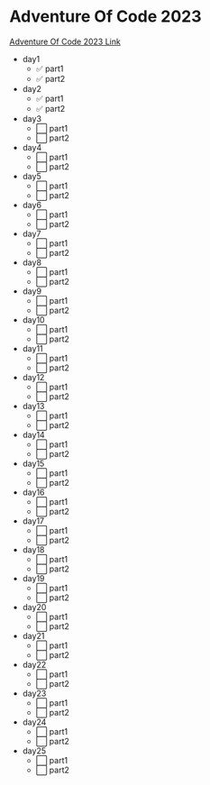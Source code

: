 # Adventure Of Code 2023

[Adventure Of Code 2023 Link](https://adventofcode.com/2023)

- day1
  - ✅ part1
  - ✅ part2
- day2
  - ✅ part1
  - ✅ part2
- day3
  - ⬜️ part1
  - ⬜️ part2
- day4
  - ⬜️ part1
  - ⬜️ part2
- day5
  - ⬜️ part1
  - ⬜️ part2
- day6
  - ⬜️ part1
  - ⬜️ part2
- day7
  - ⬜️ part1
  - ⬜️ part2
- day8
  - ⬜️ part1
  - ⬜️ part2
- day9
  - ⬜️ part1
  - ⬜️ part2
- day10
  - ⬜️ part1
  - ⬜️ part2
- day11
  - ⬜️ part1
  - ⬜️ part2
- day12
  - ⬜️ part1
  - ⬜️ part2
- day13
  - ⬜️ part1
  - ⬜️ part2
- day14
  - ⬜️ part1
  - ⬜️ part2
- day15
  - ⬜️ part1
  - ⬜️ part2
- day16
  - ⬜️ part1
  - ⬜️ part2
- day17
  - ⬜️ part1
  - ⬜️ part2
- day18
  - ⬜️ part1
  - ⬜️ part2
- day19
  - ⬜️ part1
  - ⬜️ part2
- day20
  - ⬜️ part1
  - ⬜️ part2
- day21
  - ⬜️ part1
  - ⬜️ part2
- day22
  - ⬜️ part1
  - ⬜️ part2
- day23
  - ⬜️ part1
  - ⬜️ part2
- day24
  - ⬜️ part1
  - ⬜️ part2
- day25
  - ⬜️ part1
  - ⬜️ part2